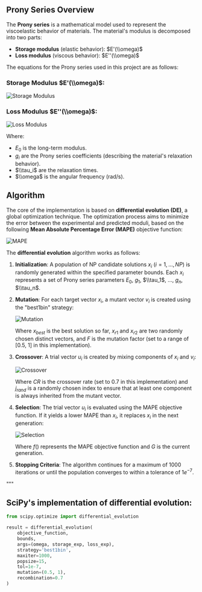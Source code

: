 ## Prony Series Overview

The **Prony series** is a mathematical model used to represent the viscoelastic behavior of materials. The material's modulus is decomposed into two parts:
- **Storage modulus** (elastic behavior): $E'(\\omega)$
- **Loss modulus** (viscous behavior): $E''(\\omega)$

The equations for the Prony series used in this project are as follows:

### Storage Modulus $E'(\\omega)$:

![Storage Modulus](https://latex.codecogs.com/svg.image?E'(\omega)%20=%20E_0%20\left(1%20-%20\sum_{i=1}^{n}%20g_i%20+%20\sum_{i=1}^{n}%20g_i%20\frac{\omega^2%20\tau_i^2}{1%20+%20\omega^2%20\tau_i^2}%20\right))

### Loss Modulus $E''(\\omega)$:

![Loss Modulus](https://latex.codecogs.com/svg.image?E''(\omega)%20=%20E_0%20\sum_{i=1}^{n}%20g_i%20\frac{\omega%20\tau_i}{1%20+%20\omega^2%20\tau_i^2})

Where:
- $E_0$ is the long-term modulus.
- $g_i$ are the Prony series coefficients (describing the material's relaxation behavior).
- $\\tau_i$ are the relaxation times.
- $\\omega$ is the angular frequency (rad/s).

## Algorithm

The core of the implementation is based on **differential evolution (DE)**, a global optimization technique. The optimization process aims to minimize the error between the experimental and predicted moduli, based on the following **Mean Absolute Percentage Error (MAPE)** objective function:

![MAPE](https://latex.codecogs.com/svg.image?\text{MAPE}(E',%20E'')%20=%20\frac{100}{n}%20\sum_{i=1}^{n}%20\left|%20\frac{E_{\text{exp}}'%20-%20E_{\text{calc}}'}{E_{\text{exp}}'}%20\right|%20+%20\frac{100}{n}%20\sum_{i=1}^{n}%20\left|%20\frac{E_{\text{exp}}''%20-%20E_{\text{calc}}''}{E_{\text{exp}}''}%20\right|)

The **differential evolution** algorithm works as follows:

1. **Initialization**: 
   A population of NP candidate solutions $x_i$ ($i = 1, ..., NP$) is randomly generated within the specified parameter bounds. Each $x_i$ represents a set of Prony series parameters $E_0$, $g_1$, $\\tau_1$, ..., $g_n$, $\\tau_n$.

2. **Mutation**: 
   For each target vector $x_i$, a mutant vector $v_i$ is created using the "best1bin" strategy:
   
   ![Mutation](https://latex.codecogs.com/svg.image?v_i%20=%20x_{best}%20+%20F%20\cdot%20(x_{r1}%20-%20x_{r2}))
   
   Where $x_{best}$ is the best solution so far, $x_{r1}$ and $x_{r2}$ are two randomly chosen distinct vectors, and $F$ is the mutation factor (set to a range of [0.5, 1] in this implementation).

3. **Crossover**: 
   A trial vector $u_i$ is created by mixing components of $x_i$ and $v_i$:
   
   ![Crossover](https://latex.codecogs.com/svg.image?u_%7Bi%2Cj%7D%20%3D%20%5Cbegin%7Bcases%7D%20v_%7Bi%2Cj%7D%20%26%20%5Ctext%7Bif%20%7D%20%5Ctext%7Brand%7D(0%2C1)%20%5Cleq%20CR%20%5Ctext%7B%20or%20%7D%20j%20%3D%20j_%7Brand%7D%20%5C%5C%20x_%7Bi%2Cj%7D%20%26%20%5Ctext%7Botherwise%7D%20%5Cend%7Bcases%7D)
   
   Where $CR$ is the crossover rate (set to 0.7 in this implementation) and $j_{rand}$ is a randomly chosen index to ensure that at least one component is always inherited from the mutant vector.

4. **Selection**: 
   The trial vector $u_i$ is evaluated using the MAPE objective function. If it yields a lower MAPE than $x_i$, it replaces $x_i$ in the next generation:
   
   ![Selection](https://latex.codecogs.com/svg.image?x_i%5E%7BG%2B1%7D%20%3D%20%5Cbegin%7Bcases%7D%20u_i%5EG%20%26%20%5Ctext%7Bif%20%7D%20f(u_i%5EG)%20%3C%20f(x_i%5EG)%20%5C%5C%20x_i%5EG%20%26%20%5Ctext%7Botherwise%7D%20%5Cend%7Bcases%7D)
   
   Where $f()$ represents the MAPE objective function and $G$ is the current generation.

5. **Stopping Criteria**: 
   The algorithm continues for a maximum of 1000 iterations or until the population converges to within a tolerance of $1e^{-7}$.

"""


## SciPy's implementation of differential evolution:

```python
from scipy.optimize import differential_evolution

result = differential_evolution(
    objective_function,
    bounds,
    args=(omega, storage_exp, loss_exp),
    strategy='best1bin',
    maxiter=1000,
    popsize=15,
    tol=1e-7,
    mutation=(0.5, 1),
    recombination=0.7
)
```

